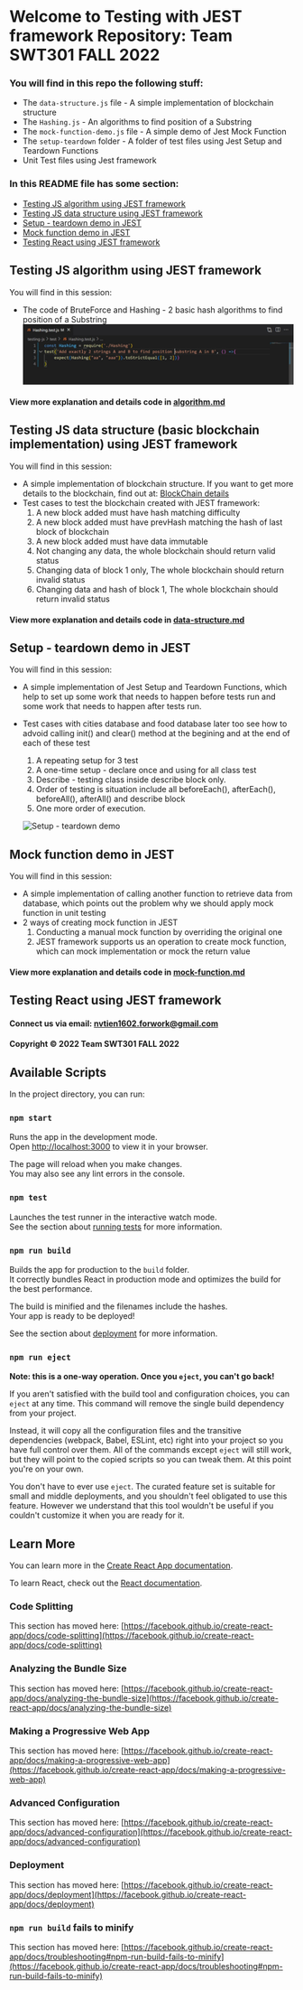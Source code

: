 # Welcome to Testing with JEST framework Repository: Team SWT301 FALL 2022

### You will find in this repo the following stuff:

* The `data-structure.js` file - A simple implementation of blockchain structure
* The `Hashing.js` - An algorithms to find position of a Substring
* The `mock-function-demo.js` file - A simple demo of Jest Mock Function
* The `setup-teardown` folder - A folder of test files using Jest Setup and Teardown Functions
* Unit Test files using Jest framework

### In this README file has some section:
* [Testing JS algorithm using JEST framework](https://github.com/viettien1602/swt301-testing-with-jest#testing-js-algorithm-using-jest-framework)
* [Testing JS data structure using JEST framework](https://github.com/viettien1602/swt301-testing-with-jest#testing-js-data-structure-basic-blockchain-implementation-using-jest-framework)
* [Setup - teardown demo in JEST](https://github.com/viettien1602/swt301-testing-with-jest#setup---teardown-demo-in-jest)
* [Mock function demo in JEST](https://github.com/viettien1602/swt301-testing-with-jest#mock-function-demo-in-jest)
* [Testing React using JEST framework](https://github.com/viettien1602/swt301-testing-with-jest#testing-react-using-jest-framework)

## Testing JS algorithm using JEST framework
You will find in this session:
* The code of BruteForce and Hashing - 2 basic hash algorithms to find position of a Substring
![Hash](https://github.com/bluestar-it/Components/blob/master/img/hashing-test.jpg)
#### View more explanation and details code in [algorithm.md](https://github.com/viettien1602/swt301-testing-with-jest/blob/main/testing-js/readme-details/algorithm.md)

## Testing JS data structure (basic blockchain implementation) using JEST framework
You will find in this session:
* A simple implementation of blockchain structure. If you want to get more details to the blockchain, find out at: [BlockChain details](https://youtube.com/playlist?list=PLzvRQMJ9HDiTqZmbtFisdXFxul5k0F-Q4)
* Test cases to test the blockchain created with JEST framework:
    1. A new block added must have hash matching difficulty
    2. A new block added must have prevHash matching the hash of last block of blockchain
    3. A new block added must have data immutable
    4. Not changing any data, the whole blockchain should return valid status
    5. Changing data of block 1 only, The whole blockchain should return invalid status
    6. Changing data and hash of block 1, The whole blockchain should return invalid status
#### View more explanation and details code in [data-structure.md](https://github.com/viettien1602/swt301-testing-with-jest/blob/main/testing-js/readme-details/data-structure.md)

## Setup - teardown demo in JEST
You will find in this session:
* A simple implementation of Jest Setup and Teardown Functions, which help to set up some work that needs to happen before tests run and some work that needs to happen after tests run.
* Test cases with cities database and food database later too see how to advoid calling init() and clear() method at the begining and at the end of each of these test
    1. A repeating setup for 3 test
    2. A one-time setup - declare once and using for all class test
    3. Describe - testing class inside describe block only.
    4. Order of testing is situation include all beforeEach(), afterEach(), beforeAll(), afterAll() and describe block
    5. One more order of execution.

    ![Setup - teardown demo]()

## Mock function demo in JEST
You will find in this session:
* A simple implementation of calling another function to retrieve data from database, which points out the problem why we should apply mock function in unit testing
* 2 ways of creating mock function in JEST
    1. Conducting a manual mock function by overriding the original one
    2. JEST framework supports us an operation to create mock function, which can mock implementation or mock the return value
#### View more explanation and details code in [mock-function.md](https://github.com/viettien1602/swt301-testing-with-jest/blob/main/testing-js/readme-details/mock-function.md)


## Testing React using JEST framework



#### Connect us via email: nvtien1602.forwork@gmail.com

#### Copyright &#169; 2022 Team SWT301 FALL 2022

















## Available Scripts

In the project directory, you can run:

### `npm start`

Runs the app in the development mode.\
Open [http://localhost:3000](http://localhost:3000) to view it in your browser.

The page will reload when you make changes.\
You may also see any lint errors in the console.

### `npm test`

Launches the test runner in the interactive watch mode.\
See the section about [running tests](https://facebook.github.io/create-react-app/docs/running-tests) for more information.

### `npm run build`

Builds the app for production to the `build` folder.\
It correctly bundles React in production mode and optimizes the build for the best performance.

The build is minified and the filenames include the hashes.\
Your app is ready to be deployed!

See the section about [deployment](https://facebook.github.io/create-react-app/docs/deployment) for more information.

### `npm run eject`

**Note: this is a one-way operation. Once you `eject`, you can't go back!**

If you aren't satisfied with the build tool and configuration choices, you can `eject` at any time. This command will remove the single build dependency from your project.

Instead, it will copy all the configuration files and the transitive dependencies (webpack, Babel, ESLint, etc) right into your project so you have full control over them. All of the commands except `eject` will still work, but they will point to the copied scripts so you can tweak them. At this point you're on your own.

You don't have to ever use `eject`. The curated feature set is suitable for small and middle deployments, and you shouldn't feel obligated to use this feature. However we understand that this tool wouldn't be useful if you couldn't customize it when you are ready for it.

## Learn More

You can learn more in the [Create React App documentation](https://facebook.github.io/create-react-app/docs/getting-started).

To learn React, check out the [React documentation](https://reactjs.org/).

### Code Splitting

This section has moved here: [https://facebook.github.io/create-react-app/docs/code-splitting](https://facebook.github.io/create-react-app/docs/code-splitting)

### Analyzing the Bundle Size

This section has moved here: [https://facebook.github.io/create-react-app/docs/analyzing-the-bundle-size](https://facebook.github.io/create-react-app/docs/analyzing-the-bundle-size)

### Making a Progressive Web App

This section has moved here: [https://facebook.github.io/create-react-app/docs/making-a-progressive-web-app](https://facebook.github.io/create-react-app/docs/making-a-progressive-web-app)

### Advanced Configuration

This section has moved here: [https://facebook.github.io/create-react-app/docs/advanced-configuration](https://facebook.github.io/create-react-app/docs/advanced-configuration)

### Deployment

This section has moved here: [https://facebook.github.io/create-react-app/docs/deployment](https://facebook.github.io/create-react-app/docs/deployment)

### `npm run build` fails to minify

This section has moved here: [https://facebook.github.io/create-react-app/docs/troubleshooting#npm-run-build-fails-to-minify](https://facebook.github.io/create-react-app/docs/troubleshooting#npm-run-build-fails-to-minify)
